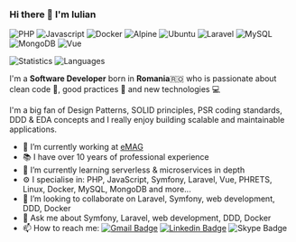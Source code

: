 ### Hi there 👋 I'm Iulian

![PHP](https://img.shields.io/badge/PHP-777BB4?style=for-the-badge&logo=php&logoColor=white)
![Javascript](https://img.shields.io/badge/JavaScript-F7DF1E?style=for-the-badge&logo=javascript&logoColor=black)
![Docker](https://img.shields.io/badge/Docker-2CA5E0?style=for-the-badge&logo=docker&logoColor=white)
![Alpine](https://img.shields.io/badge/Alpine_Linux-0D597F?style=for-the-badge&logo=alpine-linux&logoColor=white)
![Ubuntu](https://img.shields.io/badge/Ubuntu-E95420?style=for-the-badge&logo=ubuntu&logoColor=white)
![Laravel](https://img.shields.io/badge/Laravel-FF2D20?style=for-the-badge&logo=laravel&logoColor=white)
![MySQL](https://img.shields.io/badge/MySQL-00000F?style=for-the-badge&logo=mysql&logoColor=white)
![MongoDB](https://img.shields.io/badge/MongoDB-4EA94B?style=for-the-badge&logo=mongodb&logoColor=white)
![Vue](https://img.shields.io/badge/Vue.js-35495E?style=for-the-badge&logo=vue.js&logoColor=4FC08D)

 ![Statistics](https://github-readme-stats.vercel.app/api?username=iulyanp&hide=contribs,issues&layout=compact&theme=dark)
 ![Languages](https://github-readme-stats.vercel.app/api/top-langs/?username=iulyanp&hide=html&layout=compact&theme=dark)
 
I'm a **Software Developer** born in **Romania**🇷🇴 who is passionate about clean code 🧹, good practices 📖 and new technologies 💻 

I'm a big fan of Design Patterns, SOLID principles, PSR coding standards, DDD & EDA concepts and I really enjoy building scalable and maintainable applications.

- 🔭  I’m currently working at [eMAG](https://www.emag.ro/)
- 📚  I have over 10 years of professional experience
- 🌱  I’m currently learning serverless & microservices in depth
- ⚙️  I specialise in: PHP, JavaScript, Symfony, Laravel, Vue, PHRETS, Linux, Docker, MySQL, MongoDB and more...
- 👯  I’m looking to collaborate on Laravel, Symfony, web development, DDD, Docker
- 💬  Ask me about Symfony, Laravel, web development, DDD, Docker
- 📫  How to reach me: [![Gmail Badge](https://img.shields.io/badge/-iulyanpopa@gmail.com-D14836?style=flat&logo=Gmail&logoColor=white)](mailto:iulyanpopa@gmail.com "Connect via Email")
 [![Linkedin Badge](https://img.shields.io/badge/-Iulian%20Popa-0077B5?style=flat&logo=Linkedin&logoColor=white)](https://www.linkedin.com/in/iulyanpopa/ "Connect on LinkedIn")
 ![Skype Badge](https://img.shields.io/badge/-iulyanpopa-00aff0?style=flat&logo=Skype&logoColor=white)

